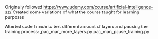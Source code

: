 Originally followed https://www.udemy.com/course/artificial-intelligence-az/
Created some variations of what the course taught for learning purposes

Alterted code I made to test different amount of layers and pausing the training process:
,pac_man_more_layers.py
pac_man_pause_training.py
